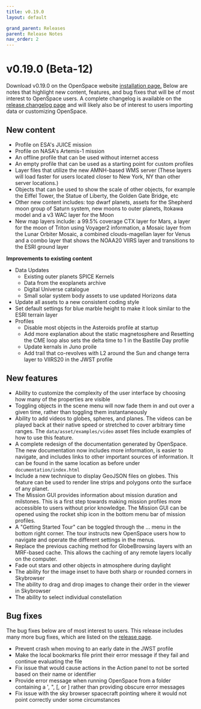 ```yaml
---
title: v0.19.0
layout: default

grand_parent: Releases
parent: Release Notes
nav_order: 2
---
```


# v0.19.0 (Beta-12)

Download v0.19.0 on the OpenSpace website [installation page.](https://openspaceproject.com/version-0190) Below are notes that highlight new content, features, and bug fixes that will be of most interest to OpenSpace users. A complete changelog is available on the [release changelog page](/docs/general/releases/changelog/0.19.html) and will likely also be of interest to users importing data or customizing OpenSpace.


## New content

  - Profile on ESA's JUICE mission
  - Profile on NASA's Artemis-1 mission
  - An offline profile that can be used without internet access
  - An empty profile that can be used as a starting point for custom profiles
  - Layer files that utilize the new AMNH-based WMS server (These layers will load faster for users located closer to New York, NY than other server locations.)
  - Objects that can be used to show the scale of other objects, for example the Eiffel Tower, the Statue of Liberty, the Golden Gate Bridge, etc
  - Other new content includes: top dwarf planets, assets for the Shepherd moon group of Saturn system, new moons to outer planets, Itokawa model and a v3 WAC layer for the Moon
  - New map layers include: a 99.5% coverage CTX layer for Mars, a layer for the moon of Triton using Voyager2 information, a Mosaic layer from the Lunar Orbiter Mosaic, a combined clouds-magellan layer for Venus and a combo layer that shows the NOAA20 VIIRS layer and transitions to the ESRI ground layer


 **Improvements to existing content**

 - Data Updates
   - Existing outer planets SPICE Kernels
   - Data from the exoplanets archive
   - Digital Universe catalogue
   - Small solar system body assets to use updated Horizons data
- Update all assets to a new consistent coding style
- Set default settings for blue marble height to make it look similar to the ESRI terrain layer
- Profiles
   - Disable most objects in the Asteroids profile at startup
   - Add more explanation about the static magnetosphere and Resetting the CME loop also sets the delta time to 1 in the Bastille Day profile
   - Update kernals in Juno proile
   - Add trail that co-revolves with L2 around the Sun and change terra layer to VIIRS20 in the JWST profile
   
   
## New features

- Ability to customize the complexity of the user interface by choosing how many of the properties are visible
- Toggling objects in the scene menu will now fade them in and out over a given time, rather than toggling them instantaneously
- Ability to add videos to globes, spheres, and planes. The videos can be played back at their native speed or stretched to cover arbitrary time ranges. The `data/asset/examples/video` asset files include examples of how to use this feature.
- A complete redesign of the documentation generated by OpenSpace. The new documentation now includes more information, is easier to navigate, and includes links to other important sources of information. It can be found in the same location as before under `documentation/index.html`
- Include a new technique to display GeoJSON files on globes. This feature can be used to render line strips and polygons onto the surface of any planet.
- The Mission GUI provides information about mission duration and milstones. This is a first step towards making mission profiles more accessible to users without prior knowledge. The Mission GUI can be opened using the rocket ship icon in the bottom menu bar of mission profiles.
- A "Getting Started Tour" can be toggled through the ... menu in the bottom right corner. The tour instructs new OpenSpace users how to navigate and operate the different settings in the menus.
- Replace the previous caching method for GlobeBrowsing layers with an MRF-based cache. This allows the caching of any remote layers locally on the computer.
- Fade out stars and other objects in atmosphere during daylight
- The ability for the image inset to have both sharp or rounded corners in Skybrowser
- The ability to drag and drop images to change their order in the viewer in Skybrowser
- The ability to select individual constellation


## Bug fixes

 The bug fixes below are of most interest to users. This release includes many more bug fixes, which are listed on the [release page](http://wiki.openspaceproject.com/docs/general/changelog.html#beta-12).

 - Prevent crash when moving to an early date in the JWST profile
 - Make the local bookmarks file print their error message if they fail and continue evaluating the file
 - Fix issue that would cause actions in the Action panel to not be sorted based on their name or identifier
 - Provide error message when running OpenSpace from a folder containing a ', ", [, or ] rather than providing obscure error messages
 - Fix issue with the sky browser spacecraft pointing where it would not point correctly under some circumstances



